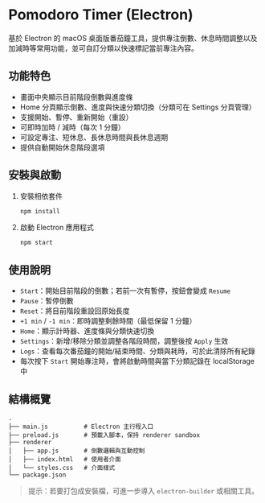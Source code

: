 # Pomodoro Timer (Electron)

基於 Electron 的 macOS 桌面版番茄鐘工具，提供專注倒數、休息時間調整以及加減時等常用功能，並可自訂分類以快速標記當前專注內容。

## 功能特色
- 畫面中央顯示目前階段倒數與進度條
- Home 分頁顯示倒數、進度與快速分類切換（分類可在 Settings 分頁管理）
- 支援開始、暫停、重新開始（重設）
- 可即時加時 / 減時（每次 1 分鐘）
- 可設定專注、短休息、長休息時間與長休息週期
- 提供自動開始休息階段選項

## 安裝與啟動
1. 安裝相依套件
   ```sh
   npm install
   ```
2. 啟動 Electron 應用程式
   ```sh
   npm start
   ```

## 使用說明
- `Start`：開始目前階段的倒數；若前一次有暫停，按鈕會變成 `Resume`
- `Pause`：暫停倒數
- `Reset`：將目前階段重設回原始長度
- `+1 min` / `-1 min`：即時調整剩餘時間（最低保留 1 分鐘）
- `Home`：顯示計時器、進度條與分類快速切換
- `Settings`：新增/移除分類並調整各階段時間，調整後按 `Apply` 生效
- `Logs`：查看每次番茄鐘的開始/結束時間、分類與耗時，可於此清除所有紀錄
- 每次按下 `Start` 開始專注時，會將啟動時間與當下分類記錄在 localStorage 中

## 結構概覽
```
.
├── main.js          # Electron 主行程入口
├── preload.js       # 預載入腳本，保持 renderer sandbox
├── renderer
│   ├── app.js       # 倒數邏輯與互動控制
│   ├── index.html   # 使用者介面
│   └── styles.css   # 介面樣式
└── package.json
```

> 提示：若要打包成安裝檔，可進一步導入 `electron-builder` 或相關工具。
